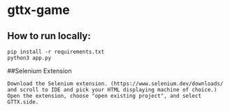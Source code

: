 # gttx-game

## How to run locally:

```
pip install -r requirements.txt
python3 app.py
```

##Selenium Extension
```
Download the Selenium extension. (https://www.selenium.dev/downloads/ and scroll to IDE and pick your HTML displaying machine of choice.)
Open the extension, choose "open existing project", and select GTTX.side.
```
